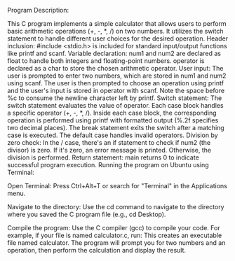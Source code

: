 Program Description:

This C program implements a simple calculator that allows users to perform basic arithmetic operations (+, -, *, /) on two numbers. It utilizes the switch statement to handle different user choices for the desired operation.
Header inclusion: #include <stdio.h> is included for standard input/output functions like printf and scanf.
Variable declaration:
num1 and num2 are declared as float to handle both integers and floating-point numbers.
operator is declared as a char to store the chosen arithmetic operator.
User input:
The user is prompted to enter two numbers, which are stored in num1 and num2 using scanf.
The user is then prompted to choose an operation using printf and the user's input is stored in operator with scanf. Note the space before %c to consume the newline character left by printf.
Switch statement:
The switch statement evaluates the value of operator.
Each case block handles a specific operator (+, -, *, /).
Inside each case block, the corresponding operation is performed using printf with formatted output (%.2f specifies two decimal places).
The break statement exits the switch after a matching case is executed.
The default case handles invalid operators.
Division by zero check:
In the / case, there's an if statement to check if num2 (the divisor) is zero.
If it's zero, an error message is printed. Otherwise, the division is performed.
Return statement: main returns 0 to indicate successful program execution.
Running the program on Ubuntu using Terminal:

Open Terminal: Press Ctrl+Alt+T or search for "Terminal" in the Applications menu.

Navigate to the directory: Use the cd command to navigate to the directory where you saved the C program file (e.g., cd Desktop).

Compile the program: Use the C compiler (gcc) to compile your code. For example, if your file is named calculator.c, run:
This creates an executable file named calculator.
The program will prompt you for two numbers and an operation, then perform the calculation and display the result.


